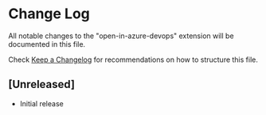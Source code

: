 # Change Log

All notable changes to the "open-in-azure-devops" extension will be documented in this file.

Check [Keep a Changelog](http://keepachangelog.com/) for recommendations on how to structure this file.

## [Unreleased]

- Initial release